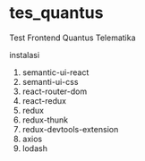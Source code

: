# tes_quantus
Test Frontend Quantus Telematika


instalasi 
1. semantic-ui-react
2. semanti-ui-css
3. react-router-dom
4. react-redux
5. redux
6. redux-thunk
7. redux-devtools-extension
8. axios
9. lodash
